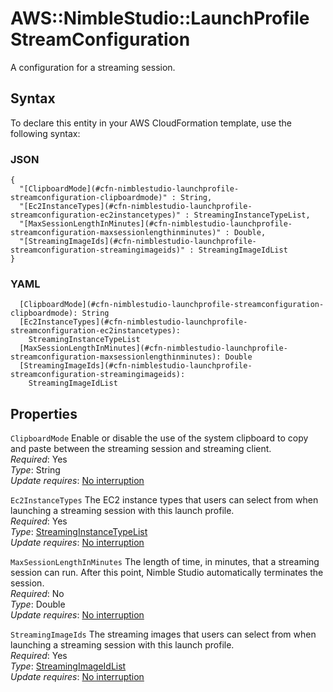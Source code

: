 # AWS::NimbleStudio::LaunchProfile StreamConfiguration<a name="aws-properties-nimblestudio-launchprofile-streamconfiguration"></a>

A configuration for a streaming session\.

## Syntax<a name="aws-properties-nimblestudio-launchprofile-streamconfiguration-syntax"></a>

To declare this entity in your AWS CloudFormation template, use the following syntax:

### JSON<a name="aws-properties-nimblestudio-launchprofile-streamconfiguration-syntax.json"></a>

```
{
  "[ClipboardMode](#cfn-nimblestudio-launchprofile-streamconfiguration-clipboardmode)" : String,
  "[Ec2InstanceTypes](#cfn-nimblestudio-launchprofile-streamconfiguration-ec2instancetypes)" : StreamingInstanceTypeList,
  "[MaxSessionLengthInMinutes](#cfn-nimblestudio-launchprofile-streamconfiguration-maxsessionlengthinminutes)" : Double,
  "[StreamingImageIds](#cfn-nimblestudio-launchprofile-streamconfiguration-streamingimageids)" : StreamingImageIdList
}
```

### YAML<a name="aws-properties-nimblestudio-launchprofile-streamconfiguration-syntax.yaml"></a>

```
  [ClipboardMode](#cfn-nimblestudio-launchprofile-streamconfiguration-clipboardmode): String
  [Ec2InstanceTypes](#cfn-nimblestudio-launchprofile-streamconfiguration-ec2instancetypes): 
    StreamingInstanceTypeList
  [MaxSessionLengthInMinutes](#cfn-nimblestudio-launchprofile-streamconfiguration-maxsessionlengthinminutes): Double
  [StreamingImageIds](#cfn-nimblestudio-launchprofile-streamconfiguration-streamingimageids): 
    StreamingImageIdList
```

## Properties<a name="aws-properties-nimblestudio-launchprofile-streamconfiguration-properties"></a>

`ClipboardMode`  <a name="cfn-nimblestudio-launchprofile-streamconfiguration-clipboardmode"></a>
Enable or disable the use of the system clipboard to copy and paste between the streaming session and streaming client\.  
*Required*: Yes  
*Type*: String  
*Update requires*: [No interruption](https://docs.aws.amazon.com/AWSCloudFormation/latest/UserGuide/using-cfn-updating-stacks-update-behaviors.html#update-no-interrupt)

`Ec2InstanceTypes`  <a name="cfn-nimblestudio-launchprofile-streamconfiguration-ec2instancetypes"></a>
The EC2 instance types that users can select from when launching a streaming session with this launch profile\.  
*Required*: Yes  
*Type*: [StreamingInstanceTypeList](aws-properties-nimblestudio-launchprofile-streaminginstancetypelist.md)  
*Update requires*: [No interruption](https://docs.aws.amazon.com/AWSCloudFormation/latest/UserGuide/using-cfn-updating-stacks-update-behaviors.html#update-no-interrupt)

`MaxSessionLengthInMinutes`  <a name="cfn-nimblestudio-launchprofile-streamconfiguration-maxsessionlengthinminutes"></a>
The length of time, in minutes, that a streaming session can run\. After this point, Nimble Studio automatically terminates the session\.  
*Required*: No  
*Type*: Double  
*Update requires*: [No interruption](https://docs.aws.amazon.com/AWSCloudFormation/latest/UserGuide/using-cfn-updating-stacks-update-behaviors.html#update-no-interrupt)

`StreamingImageIds`  <a name="cfn-nimblestudio-launchprofile-streamconfiguration-streamingimageids"></a>
The streaming images that users can select from when launching a streaming session with this launch profile\.  
*Required*: Yes  
*Type*: [StreamingImageIdList](aws-properties-nimblestudio-launchprofile-streamingimageidlist.md)  
*Update requires*: [No interruption](https://docs.aws.amazon.com/AWSCloudFormation/latest/UserGuide/using-cfn-updating-stacks-update-behaviors.html#update-no-interrupt)